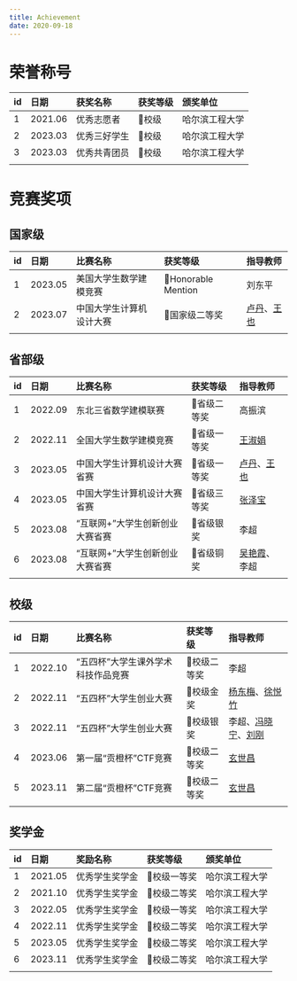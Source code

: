 ```yaml
---
title: Achievement
date: 2020-09-18
---
```


# 荣誉称号

|id|日期|获奖名称|获奖等级|颁奖单位|
|:----|:----|:----|:----|:----|
|1|2021.06|优秀志愿者|🏅校级|哈尔滨工程大学|
|2|2023.03|优秀三好学生|🏅校级|哈尔滨工程大学|
|3|2023.03|优秀共青团员|🏅校级|哈尔滨工程大学|
||

# 竞赛奖项

## 国家级

|id|日期|比赛名称|获奖等级|指导教师|
|:----|:----|:----|:----|:----|
|1|2023.05|美国大学生数学建模竞赛|🏅Honorable Mention|刘东平|
|2|2023.07|中国大学生计算机设计大赛|🥈国家级二等奖|[卢丹](http://homepage.hrbeu.edu.cn/web/ludan?locale=zh_CN)、[王也](http://homepage.hrbeu.edu.cn/web/wangye1?locale=zh_CN)|
||

## 省部级

|id|日期|比赛名称|获奖等级|指导教师|
|:----|:----|:----|:----|:----|
|1|2022.09|东北三省数学建模联赛|🥈省级二等奖|高振滨|
|2|2022.11|全国大学生数学建模竞赛|🥇省级一等奖|[王淑娟](http://homepage.hrbeu.edu.cn/web/wangshujuan?locale=zh_CN)|
|3|2023.05|中国大学生计算机设计大赛省赛|🥇省级一等奖|[卢丹](http://homepage.hrbeu.edu.cn/web/ludan?locale=zh_CN)、[王也](http://homepage.hrbeu.edu.cn/web/wangye1?locale=zh_CN)|
|4|2023.05|中国大学生计算机设计大赛省赛|🥉省级三等奖|[张泽宝](http://homepage.hrbeu.edu.cn/web/zhangzebao?locale=zh_CN)|
|5|2023.08|“互联网+”大学生创新创业大赛省赛|🥈省级银奖|李超|
|6|2023.08|“互联网+”大学生创新创业大赛省赛|🥉省级铜奖|[吴艳霞](http://homepage.hrbeu.edu.cn/web/wuyanxia?locale=zh_CN)、李超|
||

## 校级

|id|日期|比赛名称|获奖等级|指导教师|
|:----|:----|:----|:----|:----|
|1|2022.10|“五四杯”大学生课外学术科技作品竞赛|🥈校级二等奖|李超|
|2|2022.11|“五四杯”大学生创业大赛|🥇校级金奖|[杨东梅](http://homepage.hrbeu.edu.cn/web/yangdongmei?locale=zh_CN)、[徐悦竹](http://homepage.hrbeu.edu.cn/web/xuyuezhu?locale=zh_CN)|
|3|2022.11|“五四杯”大学生创业大赛|🥈校级银奖|李超、[冯晓宁](http://homepage.hrbeu.edu.cn/web/fengxiaoning?locale=zh_CN)、[刘刚](http://homepage.hrbeu.edu.cn/web/liugang2?locale=zh_CN)|
|4|2023.06|第一届“贡橙杯”CTF竞赛|🥈校级二等奖|[玄世昌](http://homepage.hrbeu.edu.cn/web/xuanshichang?locale=zh_CN)|
|5|2023.11|第二届“贡橙杯”CTF竞赛|🥈校级二等奖|[玄世昌](http://homepage.hrbeu.edu.cn/web/xuanshichang?locale=zh_CN)|
||

## 奖学金

|id|日期|奖励名称|获奖等级|颁奖单位|
|:----|:----|:----|:----|:----|
|1|2021.05|优秀学生奖学金|🥇校级一等奖|哈尔滨工程大学|
|2|2021.10|优秀学生奖学金|🥈校级二等奖|哈尔滨工程大学|
|3|2022.05|优秀学生奖学金|🥇校级一等奖|哈尔滨工程大学|
|4|2022.11|优秀学生奖学金|🥈校级二等奖|哈尔滨工程大学|
|5|2023.05|优秀学生奖学金|🥈校级二等奖|哈尔滨工程大学|
|6|2023.11|优秀学生奖学金|🥈校级二等奖|哈尔滨工程大学|
||